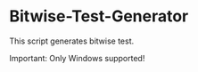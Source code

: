 Bitwise-Test-Generator
======================

This script generates bitwise test.


Important: Only Windows supported!
